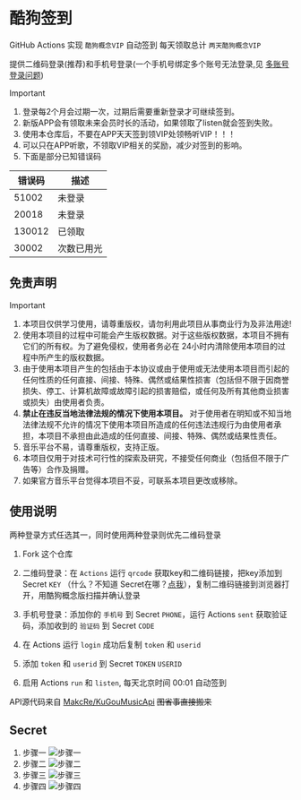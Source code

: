 # 酷狗签到

GitHub Actions 实现 `酷狗概念VIP` 自动签到
每天领取总计 `两天酷狗概念VIP`

提供二维码登录(推荐)和手机号登录(一个手机号绑定多个账号无法登录,见 [多账号登录问题](https://github.com/MakcRe/KuGouMusicApi/issues/51))

> [!important]
>
> 1. 登录每2个月会过期一次，过期后需要重新登录才可继续签到。
> 1. 新版APP会有领取未来会员时长的活动，如果领取了listen就会签到失败。
> 1. 使用本仓库后，不要在APP天天签到领VIP处领畅听VIP！！！
> 1. 可以只在APP听歌，不领取VIP相关的奖励，减少对签到的影响。
> 1. 下面是部分已知错误码
>
> | 错误码 | 描述       |
> | ------ | ---------- |
> | 51002  | 未登录     |
> | 20018  | 未登录     |
> | 130012 | 已领取     |
> | 30002  | 次数已用光 |

## 免责声明

> [!important]
>
> 1. 本项目仅供学习使用，请尊重版权，请勿利用此项目从事商业行为及非法用途!
> 2. 使用本项目的过程中可能会产生版权数据。对于这些版权数据，本项目不拥有它们的所有权。为了避免侵权，使用者务必在 24小时内清除使用本项目的过程中所产生的版权数据。
> 3. 由于使用本项目产生的包括由于本协议或由于使用或无法使用本项目而引起的任何性质的任何直接、间接、特殊、偶然或结果性损害（包括但不限于因商誉损失、停工、计算机故障或故障引起的损害赔偿，或任何及所有其他商业损害或损失）由使用者负责。
> 4. **禁止在违反当地法律法规的情况下使用本项目。** 对于使用者在明知或不知当地法律法规不允许的情况下使用本项目所造成的任何违法违规行为由使用者承担，本项目不承担由此造成的任何直接、间接、特殊、偶然或结果性责任。
> 5. 音乐平台不易，请尊重版权，支持正版。
> 6. 本项目仅用于对技术可行性的探索及研究，不接受任何商业（包括但不限于广告等）合作及捐赠。
> 7. 如果官方音乐平台觉得本项目不妥，可联系本项目更改或移除。

## 使用说明

两种登录方式任选其一，同时使用两种登录则优先二维码登录

1. Fork 这个仓库

1. 二维码登录：在 `Actions` 运行 `qrcode` 获取key和二维码链接，把key添加到 Secret `KEY` （什么？不知道 Secret在哪？[点我](#secret)），复制二维码链接到浏览器打开，用酷狗概念版扫描并确认登录

1. 手机号登录：添加你的 `手机号` 到 Secret `PHONE`，运行 Actions `sent` 获取验证码，添加收到的 `验证码` 到 Secret `CODE`

1. 在 Actions 运行 `login` 成功后复制 `token` 和 `userid`

1. 添加 `token` 和 `userid` 到 Secret `TOKEN` `USERID`

1. 启用 Actions `run` 和 `listen`, 每天北京时间 00:01 自动签到

API源代码来自 [MakcRe/KuGouMusicApi](https://github.com/MakcRe/KuGouMusicApi) ~~图省事直接搬来~~

## Secret

1. 步骤一
   ![步骤一](./imgs/步骤一.jpg)
1. 步骤二
   ![步骤二](./imgs/步骤二.jpg)
1. 步骤三
   ![步骤三](./imgs/步骤三.jpg)
1. 步骤四
   ![步骤四](./imgs/步骤四.jpg)
